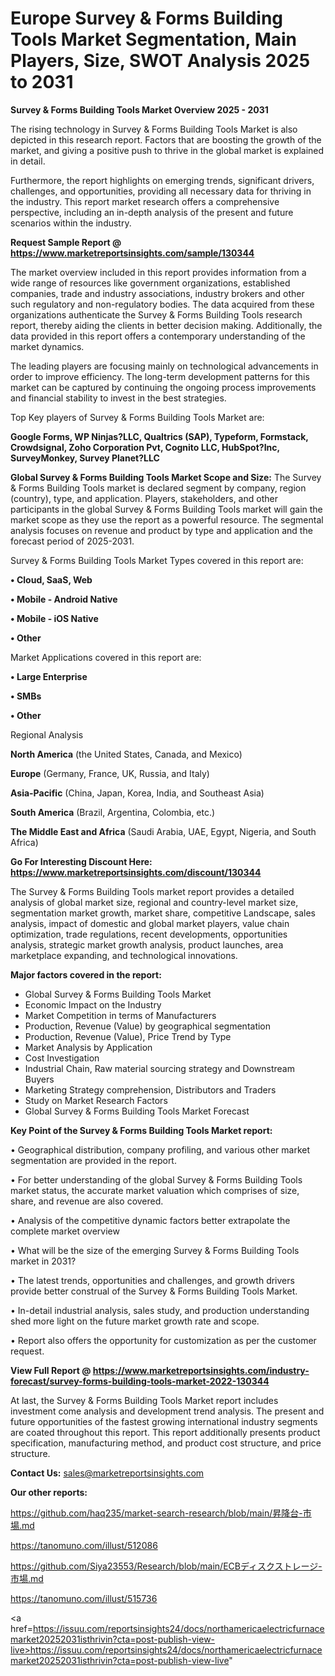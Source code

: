 # Europe Survey & Forms Building Tools Market Segmentation, Main Players, Size, SWOT Analysis 2025 to 2031

<Strong> Survey & Forms Building Tools Market Overview 2025 - 2031</strong>

The rising technology in Survey & Forms Building Tools Market is also depicted in this research report. Factors that are boosting the growth of the market, and giving a positive push to thrive in the global market is explained in detail.

Furthermore, the report highlights on emerging trends, significant drivers, challenges, and opportunities, providing all necessary data for thriving in the industry. This report market research offers a comprehensive perspective, including an in-depth analysis of the present and future scenarios within the industry.

<strong>Request Sample Report @ <a href=https://www.marketreportsinsights.com/sample/130344>https://www.marketreportsinsights.com/sample/130344</a></strong>

The market overview included in this report provides information from a wide range of resources like government organizations, established companies, trade and industry associations, industry brokers and other such regulatory and non-regulatory bodies. The data acquired from these organizations authenticate the Survey & Forms Building Tools research report, thereby aiding the clients in better decision making. Additionally, the data provided in this report offers a contemporary understanding of the market dynamics.

The leading players are focusing mainly on technological advancements in order to improve efficiency. The long-term development patterns for this market can be captured by continuing the ongoing process improvements and financial stability to invest in the best strategies.

Top Key players of Survey & Forms Building Tools Market are:

<strong>Google Forms, WP Ninjas?LLC, Qualtrics (SAP), Typeform, Formstack, Crowdsignal, Zoho Corporation Pvt, Cognito LLC, HubSpot?Inc, SurveyMonkey, Survey Planet?LLC</strong>

<strong><b>Global Survey & Forms Building Tools Market Scope and Size:</b></strong>
The Survey & Forms Building Tools market is declared segment by company, region (country), type, and application. Players, stakeholders, and other participants in the global Survey & Forms Building Tools market will gain the market scope as they use the report as a powerful resource. The segmental analysis focuses on revenue and product by type and application and the forecast period of 2025-2031.

Survey & Forms Building Tools Market Types covered in this report are:

<strong>• Cloud, SaaS, Web

• Mobile - Android Native

• Mobile - iOS Native

• Other</strong>

Market Applications covered in this report are:

<strong>• Large Enterprise

• SMBs

• Other</strong> 

Regional Analysis

<strong>North America</strong> (the United States, Canada, and Mexico)

<strong>Europe</strong> (Germany, France, UK, Russia, and Italy)

<strong>Asia-Pacific</strong> (China, Japan, Korea, India, and Southeast Asia)

<strong>South America</strong> (Brazil, Argentina, Colombia, etc.)

<strong>The Middle East and Africa</strong> (Saudi Arabia, UAE, Egypt, Nigeria, and South Africa)

<strong>Go For Interesting Discount Here: <a href=https://www.marketreportsinsights.com/discount/130344>https://www.marketreportsinsights.com/discount/130344</a></strong>

The Survey & Forms Building Tools market report provides a detailed analysis of global market size, regional and country-level market size, segmentation market growth, market share, competitive Landscape, sales analysis, impact of domestic and global market players, value chain optimization, trade regulations, recent developments, opportunities analysis, strategic market growth analysis, product launches, area marketplace expanding, and technological innovations.

<strong><b>Major factors covered in the report:</b></strong>
<ul>
  <li>Global Survey & Forms Building Tools Market </li>
  <li>Economic Impact on the Industry</li>
  <li>Market Competition in terms of Manufacturers</li>
  <li>Production, Revenue (Value) by geographical segmentation</li>
  <li>Production, Revenue (Value), Price Trend by Type</li>
  <li>Market Analysis by Application</li>
  <li>Cost Investigation</li>
  <li>Industrial Chain, Raw material sourcing strategy and Downstream Buyers</li>
  <li>Marketing Strategy comprehension, Distributors and Traders</li>
  <li>Study on Market Research Factors</li>
  <li>Global Survey & Forms Building Tools Market Forecast</li>
</ul>

<strong><b>Key Point of the Survey & Forms Building Tools Market report:</b></strong>

• Geographical distribution, company profiling, and various other market segmentation are provided in the report.

• For better understanding of the global Survey & Forms Building Tools market status, the accurate market valuation which comprises of size, share, and revenue are also covered.

• Analysis of the competitive dynamic factors better extrapolate the complete market overview

• What will be the size of the emerging Survey & Forms Building Tools market in 2031?

• The latest trends, opportunities and challenges, and growth drivers provide better construal of the Survey & Forms Building Tools Market.

• In-detail industrial analysis, sales study, and production understanding shed more light on the future market growth rate and scope.

• Report also offers the opportunity for customization as per the customer request.

<strong><b>View Full Report @ <a href=https://www.marketreportsinsights.com/industry-forecast/survey-forms-building-tools-market-2022-130344>https://www.marketreportsinsights.com/industry-forecast/survey-forms-building-tools-market-2022-130344</a></b></strong>


At last, the Survey & Forms Building Tools Market report includes investment come analysis and development trend analysis. The present and future opportunities of the fastest growing international industry segments are coated throughout this report. This report additionally presents product specification, manufacturing method, and product cost structure, and price structure.

<strong>Contact Us:</strong>
sales@marketreportsinsights.com

<strong>Our other reports:</strong>

<a href=https://github.com/haq235/market-search-research/blob/main/昇降台-市場.md>https://github.com/haq235/market-search-research/blob/main/昇降台-市場.md</a>

<a href=https://tanomuno.com/illust/512086>https://tanomuno.com/illust/512086</a>

<a href=https://github.com/Siya23553/Research/blob/main/ECBディスクストレージ-市場.md>https://github.com/Siya23553/Research/blob/main/ECBディスクストレージ-市場.md</a>

<a href=https://tanomuno.com/illust/515736>https://tanomuno.com/illust/515736</a>

<a href=https://issuu.com/reportsinsights24/docs/northamericaelectricfurnacemarket20252031isthrivin?cta=post-publish-view-live>https://issuu.com/reportsinsights24/docs/northamericaelectricfurnacemarket20252031isthrivin?cta=post-publish-view-live</a>"
